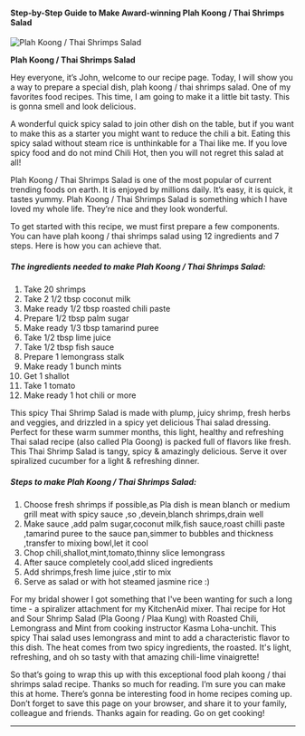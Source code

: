             

#### Step-by-Step Guide to Make Award-winning Plah Koong / Thai Shrimps Salad

![Plah Koong / Thai Shrimps Salad](https://img-global.cpcdn.com/recipes/5598113890828288/751x532cq70/plah-koong-thai-shrimps-salad-recipe-main-photo.jpg)

**Plah Koong / Thai Shrimps Salad**

Hey everyone, it’s John, welcome to our recipe page. Today, I will show you a way to prepare a special dish, plah koong / thai shrimps salad. One of my favorites food recipes. This time, I am going to make it a little bit tasty. This is gonna smell and look delicious.

A wonderful quick spicy salad to join other dish on the table, but if you want to make this as a starter you might want to reduce the chili a bit. Eating this spicy salad without steam rice is unthinkable for a Thai like me. If you love spicy food and do not mind Chili Hot, then you will not regret this salad at all!

Plah Koong / Thai Shrimps Salad is one of the most popular of current trending foods on earth. It is enjoyed by millions daily. It’s easy, it is quick, it tastes yummy. Plah Koong / Thai Shrimps Salad is something which I have loved my whole life. They’re nice and they look wonderful.

To get started with this recipe, we must first prepare a few components. You can have plah koong / thai shrimps salad using 12 ingredients and 7 steps. Here is how you can achieve that.

##### The ingredients needed to make Plah Koong / Thai Shrimps Salad:

1.  Take 20 shrimps
2.  Take 2 1/2 tbsp coconut milk
3.  Make ready 1/2 tbsp roasted chili paste
4.  Prepare 1/2 tbsp palm sugar
5.  Make ready 1/3 tbsp tamarind puree
6.  Take 1/2 tbsp lime juice
7.  Take 1/2 tbsp fish sauce
8.  Prepare 1 lemongrass stalk
9.  Make ready 1 bunch mints
10.  Get 1 shallot
11.  Take 1 tomato
12.  Make ready 1 hot chili or more

This spicy Thai Shrimp Salad is made with plump, juicy shrimp, fresh herbs and veggies, and drizzled in a spicy yet delicious Thai salad dressing. Perfect for these warm summer months, this light, healthy and refreshing Thai salad recipe (also called Pla Goong) is packed full of flavors like fresh. This Thai Shrimp Salad is tangy, spicy & amazingly delicious. Serve it over spiralized cucumber for a light & refreshing dinner.

##### Steps to make Plah Koong / Thai Shrimps Salad:

1.  Choose fresh shrimps if possible,as Pla dish is mean blanch or medium grill meat with spicy sauce ,so ,devein,blanch shrimps,drain well
2.  Make sauce ,add palm sugar,coconut milk,fish sauce,roast chilli paste ,tamarind puree to the sauce pan,simmer to bubbles and thickness ,transfer to mixing bowl,let it cool
3.  Chop chili,shallot,mint,tomato,thinny slice lemongrass
4.  After sauce completely cool,add sliced ingredients
5.  Add shrimps,fresh lime juice ,stir to mix
6.  Serve as salad or with hot steamed jasmine rice :)

For my bridal shower I got something that I've been wanting for such a long time - a spiralizer attachment for my KitchenAid mixer. Thai recipe for Hot and Sour Shrimp Salad (Pla Goong / Plaa Kung) with Roasted Chili, Lemongrass and Mint from cooking instructor Kasma Loha-unchit. This spicy Thai salad uses lemongrass and mint to add a characteristic flavor to this dish. The heat comes from two spicy ingredients, the roasted. It's light, refreshing, and oh so tasty with that amazing chili-lime vinaigrette!

So that’s going to wrap this up with this exceptional food plah koong / thai shrimps salad recipe. Thanks so much for reading. I’m sure you can make this at home. There’s gonna be interesting food in home recipes coming up. Don’t forget to save this page on your browser, and share it to your family, colleague and friends. Thanks again for reading. Go on get cooking!

* * *